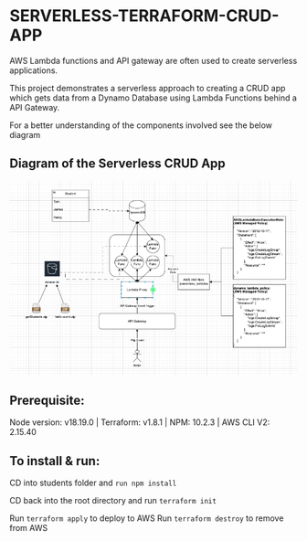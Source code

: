# SERVERLESS-TERRAFORM-CRUD-APP

AWS Lambda functions and API gateway are often used to create serverless
applications.

This project demonstrates a serverless approach to creating a CRUD app which gets data from a Dynamo Database
using Lambda Functions behind a API Gateway.

For a better understanding of the components involved see the below diagram

## Diagram of the Serverless CRUD App
![alt text](https://github.com/aftab97/SERVERLESS-TERRAFORM-CRUD-APP/blob/main/diagram.png?raw=true)

## Prerequisite:

Node version: v18.19.0 | Terraform: v1.8.1 | NPM: 10.2.3 | AWS CLI V2: 2.15.40

## To install & run:

CD into students folder and ``run npm install``

CD back into the root directory and run ``terraform init``

Run ``terraform apply`` to deploy to AWS
Run ``terraform destroy`` to remove from AWS